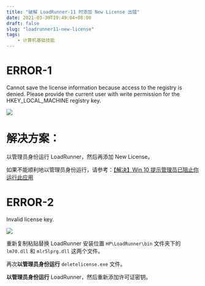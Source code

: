 ```yaml
---
title: "破解 LoadRunner-11 时添加 New License 出错"
date: 2021-03-30T19:49:04+08:00
draft: false
slug: "loadrunner11-new-license"
tags:
    - 计算机基础技能
---
```


# ERROR-1

Cannot save the license information because access to the registry is denied. Please provide the current user with write permission for the HKEY_LOCAL_MACHINE registry key.

![](https://waringhu-md-img-oss.oss-cn-hangzhou.aliyuncs.com/md-img/2341884-20210330194848450-2043979266.png)

# 解决方案：

以管理员身份运行 LoadRunner，然后再添加 New License。

如果不能顺利地以管理员身份运行，请参考：[【解决】Win 10 提示管理员已阻止你运行此应用](https://blog.waringhu.com/post/2021/03/windows-admin-block/)

# ERROR-2

Invalid license key.

![](https://waringhu-md-img-oss.oss-cn-hangzhou.aliyuncs.com/md-img/2341884-20210331095113195-1869961744.png)

重新复制粘贴替换 LoadRunner 安装位置 `HP\LoadRunner\bin` 文件夹下的  `lm70.dll` 和 `mlr5lprg.dll` 这两个文件。

再次**以管理员身份运行** `deletelicense.exe` 文件。

**以管理员身份运行** LoadRunner，然后重新添加许可证密钥。